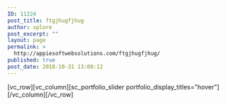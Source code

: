 ```yaml
---
ID: 11224
post_title: ftgjhugfjhug
author: xplore
post_excerpt: ""
layout: page
permalink: >
  http://appiesoftwebsolutions.com/ftgjhugfjhug/
published: true
post_date: 2018-10-31 13:08:12
---
```

<p>[vc_row][vc_column][sc_portfolio_slider portfolio_display_titles="hover"][/vc_column][/vc_row]</p>